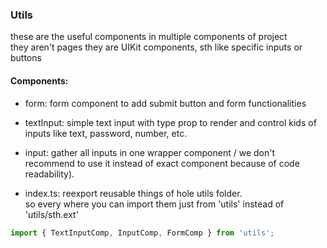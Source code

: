 ### Utils

these are the useful components in multiple components of project \
they aren't pages they are UIKit components, sth like specific inputs or buttons

#### Components:

-   form: form component to add submit button and form functionalities

-   textInput: simple text input with type prop to render and control kids of inputs like text, password, number, etc.

-   input: gather all inputs in one wrapper component /
    we don't recommend to use it instead of exact component because of code readability).

-   index.ts: reexport reusable things of hole utils folder.\
    so every where you can import them just from 'utils' instead of 'utils/sth.ext'

```javascript
import { TextInputComp, InputComp, FormComp } from 'utils';
```
